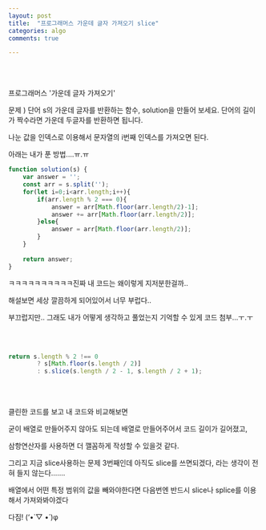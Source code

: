 ```yaml
---
layout: post
title:  "프로그래머스 가운데 글자 가져오기 slice"
categories: algo
comments: true

---
```




<br>

<br>

프로그래머스 '가운데 글자 가져오기'

문제 ) 단어 s의 가운데 글자를 반환하는 함수, solution을 만들어 보세요. 단어의 길이가 짝수라면 가운데 두글자를 반환하면 됩니다.

나눈 값을 인덱스로 이용해서 문자열의 i번째 인덱스를 가져오면 된다.

아래는 내가 푼 방법....ㅠ.ㅠ

~~~js
function solution(s) {
    var answer = '';
    const arr = s.split('');
    for(let i=0;i<arr.length;i++){
        if(arr.length % 2 === 0){
            answer = arr[Math.floor(arr.length/2)-1];
            answer += arr[Math.floor(arr.length/2)];
        }else{
            answer = arr[Math.floor(arr.length/2)];
        }
    }
    
    return answer;
}
~~~

ㅋㅋㅋㅋㅋㅋㅋㅋㅋㅋ진짜 내 코드는 왜이렇게 지저분한걸까..

해설보면 세상 깔끔하게 되어있어서 너무 부럽다..

부끄럽지만.. 그래도 내가 어떻게 생각하고 풀었는지 기억할 수 있게 코드 첨부...ㅜ.ㅜ

<br>

<br>

~~~js
return s.length % 2 !== 0
        ? s[Math.floor(s.length / 2)]
        : s.slice(s.length / 2 - 1, s.length / 2 + 1);
~~~



<br>

<br>

클린한 코드를 보고 내 코드와 비교해보면

굳이 배열로 만들어주지 않아도 되는데 배열로 만들어주어서 코드 길이가 길어졌고,

삼항연산자를 사용하면 더 깰꼼하게 작성할 수 있을것 같다.

그리고 지금 slice사용하는 문제 3번째인데 아직도 slice를 쓰면되겠다, 라는 생각이 전혀 들지 않는다.......

배열에서 어떤 특정 범위의 값을 빼와야한다면 다음번엔 반드시 slice나 splice를 이용해서 가져와봐야겠다

다짐! (‘•̀ ▽ •́ )φ
